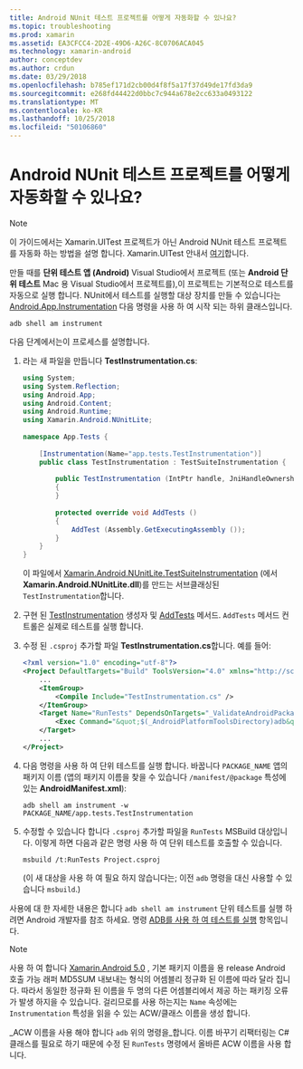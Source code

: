 ```yaml
---
title: Android NUnit 테스트 프로젝트를 어떻게 자동화할 수 있나요?
ms.topic: troubleshooting
ms.prod: xamarin
ms.assetid: EA3CFCC4-2D2E-49D6-A26C-8C0706ACA045
ms.technology: xamarin-android
author: conceptdev
ms.author: crdun
ms.date: 03/29/2018
ms.openlocfilehash: b785ef171d2cb00d4f8f5a17f37d49de17fd3da9
ms.sourcegitcommit: e268fd44422d0bbc7c944a678e2cc633a0493122
ms.translationtype: MT
ms.contentlocale: ko-KR
ms.lasthandoff: 10/25/2018
ms.locfileid: "50106860"
---
```

# <a name="how-do-i-automate-an-android-nunit-test-project"></a>Android NUnit 테스트 프로젝트를 어떻게 자동화할 수 있나요?

> [!NOTE]
> 이 가이드에서는 Xamarin.UITest 프로젝트가 아닌 Android NUnit 테스트 프로젝트를 자동화 하는 방법을 설명 합니다. Xamarin.UITest 안내서 [여기](https://docs.microsoft.com/appcenter/test-cloud/preparing-for-upload/uitest)합니다.

만들 때를 **단위 테스트 앱 (Android)** Visual Studio에서 프로젝트 (또는 **Android 단위 테스트** Mac 용 Visual Studio에서 프로젝트를),이 프로젝트는 기본적으로 테스트를 자동으로 실행 합니다.
NUnit에서 테스트를 실행할 대상 장치를 만들 수 있습니다는 [Android.App.Instrumentation](https://developer.xamarin.com/api/type/Android.App.Instrumentation/) 다음 명령을 사용 하 여 시작 되는 하위 클래스입니다. 

```shell
adb shell am instrument 
```

다음 단계에서는이 프로세스를 설명합니다.

1.  라는 새 파일을 만듭니다 **TestInstrumentation.cs**: 

    ```cs 
    using System;
    using System.Reflection;
    using Android.App;
    using Android.Content;
    using Android.Runtime;
    using Xamarin.Android.NUnitLite;
     
    namespace App.Tests {
     
        [Instrumentation(Name="app.tests.TestInstrumentation")]
        public class TestInstrumentation : TestSuiteInstrumentation {
     
            public TestInstrumentation (IntPtr handle, JniHandleOwnership transfer) : base (handle, transfer)
            {
            }
     
            protected override void AddTests ()
            {
                AddTest (Assembly.GetExecutingAssembly ());
            }
        }
    }
    ```
    이 파일에서 [Xamarin.Android.NUnitLite.TestSuiteInstrumentation](https://developer.xamarin.com/api/type/Xamarin.Android.NUnitLite.TestSuiteInstrumentation/) (에서 **Xamarin.Android.NUnitLite.dll**)를 만드는 서브클래싱된 `TestInstrumentation`합니다.

2.  구현 된 [TestInstrumentation](https://developer.xamarin.com/api/constructor/Xamarin.Android.NUnitLite.TestSuiteInstrumentation.TestSuiteInstrumentation/p/System.IntPtr/Android.Runtime.JniHandleOwnership/) 생성자 및 [AddTests](https://developer.xamarin.com/api/member/Xamarin.Android.NUnitLite.TestSuiteInstrumentation.AddTests%28%29) 메서드. `AddTests` 메서드 컨트롤은 실제로 테스트를 실행 합니다.

3.  수정 된 `.csproj` 추가할 파일 **TestInstrumentation.cs**합니다. 예를 들어:

    ```xml
    <?xml version="1.0" encoding="utf-8"?>
    <Project DefaultTargets="Build" ToolsVersion="4.0" xmlns="http://schemas.microsoft.com/developer/msbuild/2003">
        ...
        <ItemGroup>
            <Compile Include="TestInstrumentation.cs" />
        </ItemGroup>
        <Target Name="RunTests" DependsOnTargets="_ValidateAndroidPackageProperties">
            <Exec Command="&quot;$(_AndroidPlatformToolsDirectory)adb&quot; $(AdbTarget) $(AdbOptions) shell am instrument -w $(_AndroidPackage)/app.tests.TestInstrumentation" />
        </Target>
        ...
    </Project>
    ```

3.  다음 명령을 사용 하 여 단위 테스트를 실행 합니다. 바꿉니다 `PACKAGE_NAME` 앱의 패키지 이름 (앱의 패키지 이름을 찾을 수 있습니다 `/manifest/@package` 특성에 있는 **AndroidManifest.xml**):

    ```shell
    adb shell am instrument -w PACKAGE_NAME/app.tests.TestInstrumentation
    ```

4.  수정할 수 있습니다 합니다 `.csproj` 추가할 파일을 `RunTests` MSBuild 대상입니다. 이렇게 하면 다음과 같은 명령 사용 하 여 단위 테스트를 호출할 수 있습니다.

    ```shell
    msbuild /t:RunTests Project.csproj
    ```
    (이 새 대상을 사용 하 여 필요 하지 않습니다는; 이전 `adb` 명령을 대신 사용할 수 있습니다 `msbuild`.)

사용에 대 한 자세한 내용은 합니다 `adb shell am instrument` 단위 테스트를 실행 하려면 Android 개발자를 참조 하세요. 명령 [ADB를 사용 하 여 테스트를 실행](https://developer.android.com/studio/test/command-line.html#RunTestsDevice) 항목입니다.


> [!NOTE]
> 사용 하 여 합니다 [Xamarin.Android 5.0](https://developer.xamarin.com/releases/android/xamarin.android_5/xamarin.android_5.1/#Android_Callable_Wrapper_Naming) , 기본 패키지 이름을 용 release Android 호출 가능 래퍼 MD5SUM 내보내는 형식의 어셈블리 정규화 된 이름에 따라 달라 집니다. 따라서 동일한 정규화 된 이름을 두 명의 다른 어셈블리에서 제공 하는 패키징 오류가 발생 하지을 수 있습니다. 걸리므로를 사용 하는지는 `Name` 속성에는 `Instrumentation` 특성을 읽을 수 있는 ACW/클래스 이름을 생성 합니다.

_ACW 이름을 사용 해야 합니다 `adb` 위의 명령을_합니다.
이름 바꾸기 리팩터링는 C# 클래스를 필요로 하기 때문에 수정 된 `RunTests` 명령에서 올바른 ACW 이름을 사용 합니다.

